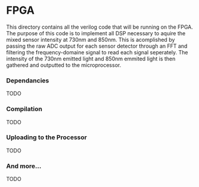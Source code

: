 <h1>FPGA</h1>

This directory contains all the verilog code that will be running on the FPGA. The purpose of this code is to 
implement all DSP necessary to aquire the mixed sensor intensity at 730nm and 850nm. This is acomplished by 
passing the raw ADC output for each sensor detector through an FFT and filtering the frequency-domaine signal 
to read each signal seperately. The intensity of the 730nm emitted light and 850nm emmited light is then 
gathered and outputted to the microprocessor.

<h3>Dependancies</h3>
TODO

<h3>Compilation</h3>
TODO

<h3>Uploading to the Processor</h3>
TODO

<h3>And more...</h3>
TODO

